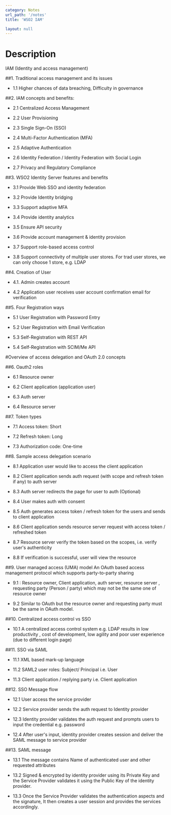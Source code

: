 ```yaml
---
category: Notes
url_path: '/notes'
title: 'WSO2 IAM'

layout: null
---
```


# Description
IAM (Identity and access management)


##1. Traditional access management and its issues

+ 1.1 Higher chances of data breaching, Difficulty in governance

##2. IAM concepts and benefits:

+ 2.1 Centralized Access Management

+ 2.2 User Provisioning

+ 2.3 Single Sign-On (SSO)

+ 2.4 Multi-Factor Authentication (MFA)

+ 2.5 Adaptive Authentication

+ 2.6 Identity Federation / Identity Federation with Social Login

+ 2.7 Privacy and Regulatory Compliance

##3. WSO2 Identity Server features and benefits

+ 3.1 Provide Web SSO and identity federation

+ 3.2 Provide Identity bridging

+ 3.3 Support adaptive MFA

+ 3.4 Provide identity analytics

+ 3.5 Ensure API security

+ 3.6 Provide account management & identity provision

+ 3.7 Support role-based access control

+ 3.8 Support connectivity of multiple  user stores. For trad user stores, we can only choose 1 store, e.g. LDAP

##4. Creation of User

+ 4.1. Admin creates account          

+ 4.2 Application user receives user account confirmation email for verification

##5. Four Registration ways

+ 5.1 User Registration with Password Entry   

+ 5.2 User Registration with Email Verification

+ 5.3 Self-Registration with REST API

+ 5.4 Self-Registration with SCIM/Me API

#Overview of access delegation and OAuth 2.0 concepts

##6. Oauth2 roles

+ 6.1 Resource owner

+ 6.2 Client application (application user)

+ 6.3 Auth server

+ 6.4 Resource server

##7. Token types

+ 7.1 Access token: Short

+ 7.2 Refresh token: Long

+ 7.3 Authorization code: One-time

##8. Sample access delegation scenario

+ 8.1 Application user would like to access the client application

+ 8.2 Client application sends auth request (with scope and refresh token if any) to auth server

+ 8.3 Auth server redirects the page for user to auth (Optional)

+ 8.4 User makes auth with consent

+ 8.5 Auth generates access token / refresh token for the users and sends to client application

+ 8.6 Client application sends resource server request with access token / refreshed token

+ 8.7 Resource server verify the token based on the scopes, i.e. verify user's authenticity
 
+ 8.8 If verification is successful, user will view the resource

##9. User managed access (UMA) model
An OAuth based access management protocol which supports party-to-party sharing

+ 9.1 : Resource owner, Client application, auth server, resource server , requesting party (Person / party) which may not be the same one of resource owner

+ 9.2 Similar to OAuth but  the resource owner and requesting party must be the same in OAuth model.

##10. Centralized access control vs SSO

+ 10.1 A centralized access control system e.g. LDAP results in low productivity , cost of development, low agility and poor user experience (due to different login page)

##11. SSO via SAML

+ 11.1 XML based mark-up language

+ 11.2 SAML2 user roles: Subject/ Principal i.e. User 

+ 11.3 Client application / replying party i.e. Client application

##12. SSO Message flow

+ 12.1 User access the service provider

+ 12.2 Service provider sends the auth request to Identity provider

+ 12.3 Identity provider validates the auth request and prompts users to input the credential e.g. password

+ 12.4 After user's input, identity provider creates session and deliver the SAML message to service provider

##13. SAML message

+ 13.1 The message contains Name of authenticated user and other requested attributes

+ 13.2 Signed & encrypted by identity provider using its Private Key and the Service Provider validates it using the Public Key of the identity provider.

+ 13.3 Once the Service Provider validates the authentication aspects and the signature, It then creates a user session and provides the services accordingly.







